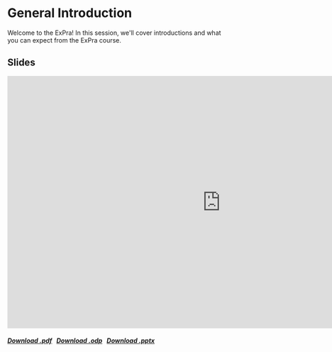 # General Introduction

Welcome to the ExPra! In this session, we'll cover introductions and what you can expect from the ExPra course.

## Slides
<iframe src="https://docs.google.com/presentation/d/e/2PACX-1vR0TTLNHLKpSa34OnS9lDgsT077p7vKljrHd34RWpAnYJVy9UPRaIGqjNsi4ls8CunVuTteWXrMfeQ_/embed?start=false&loop=false" frameborder="0" width="960" height="569" allowfullscreen="true" mozallowfullscreen="true" webkitallowfullscreen="true"></iframe>

<h5>
<a href=https://docs.google.com/presentation/d/1mFb9EIZ045CgCtDXfGzYQG1cI3GqZ9JvNASho_6CQRQ/export/pdf><i class="fa-solid fa-file-pdf"></i> Download .pdf</a>
&nbsp;
<a href=https://docs.google.com/presentation/d/1mFb9EIZ045CgCtDXfGzYQG1cI3GqZ9JvNASho_6CQRQ/export/odp><i class="fa-solid fa-file"></i> Download .odp</a>
&nbsp;
<a href=https://docs.google.com/presentation/d/1mFb9EIZ045CgCtDXfGzYQG1cI3GqZ9JvNASho_6CQRQ/export/pptx><i class="fa-solid fa-file-powerpoint"></i> Download .pptx</a>
</h5>